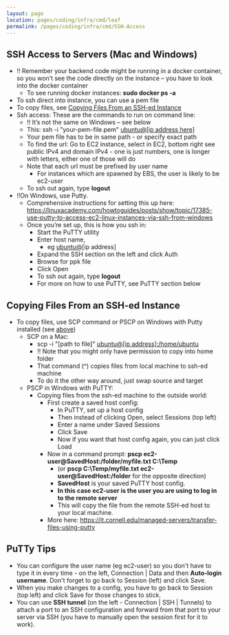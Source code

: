 ```yaml
---
layout: page
location: pages/coding/infra/cmd/leaf
permalink: /pages/coding/infra/cmd/SSH-Access
---
```

## SSH Access to Servers (Mac and Windows)

  - \!\! Remember your backend code might be running in a docker
    container, so you won’t see the code directly on the instance – you
    have to look into the docker container
      - To see running docker instances: **sudo docker ps -a**
  - To ssh direct into instance, you can use a pem file
  - To copy files, see [Copying Files From an SSH-ed Instance](#copying-files-from-an-ssh-ed-instance)
  - Ssh access: These are the commands to run on command line:
      - \!\! It’s not the same on Windows – see below
      - This: ssh -i "your-pem-file.pem"
        [<span class="underline">ubuntu@\[ip address
        here\]</span>](mailto:ubuntu@54.229.230.165)
      - Your pem file has to be in same path - or specify exact path
      - To find the url: Go to EC2 instance, select in EC2, bottom right
        see public IPv4 and domain IPv4 - one is just numbers, one is
        longer with letters, either one of those will do
      - Note that each url must be prefixed by user name
          - For instances which are spawned by EBS, the user is likely
            to be ec2-user
      - To ssh out again, type **logout**
  - \!\!On Windows, use Putty.
      - Comprehensive instructions for setting this up here:
        [<span class="underline">https://linuxacademy.com/howtoguides/posts/show/topic/17385-use-putty-to-access-ec2-linux-instances-via-ssh-from-windows</span>](https://linuxacademy.com/howtoguides/posts/show/topic/17385-use-putty-to-access-ec2-linux-instances-via-ssh-from-windows)
      - Once you’re set up, this is how you ssh in:
          - Start the PuTTY utility
          - Enter host name,
              - eg
                [<span class="underline">ubuntu@</span>](mailto:ubuntu@34.251.102.228)\[ip
                address\]
          - Expand the SSH section on the left and click Auth
          - Browse for ppk file
          - Click Open
          - To ssh out again, type **logout**
          - For more on how to use PuTTY, see PuTTY section below

## Copying Files From an SSH-ed Instance

  - To copy files, use SCP command or PSCP on Windows with Putty
    installed (see [above](#ssh-access-to-servers-mac-and-windows))
      - SCP on a Mac:
          - scp -i "\[path to file\]"
            [<span class="underline">ubuntu@\[ip
            address\]:/home/ubuntu</span>](about:blank)
          - \!\! Note that you might only have permission to copy into
            home folder
          - That command (^) copies files from local machine to ssh-ed
            machine
          - To do it the other way around, just swap source and target
      - PSCP in Windows with PuTTY:
          - Copying files from the ssh-ed machine to the outside world:
              - First create a saved host config:
                  - In PuTTY, set up a host config
                  - Then instead of clicking Open, select Sessions (top
                    left)
                  - Enter a name under Saved Sessions
                  - Click Save
                  - Now if you want that host config again, you can just
                    click Load
              - Now in a command prompt: **pscp
                ec2-user@SavedHost:/folder/myfile.txt C:\\Temp**
                  - (or **pscp C:\\Temp/myfile.txt
                ec2-user@SavedHost:/folder** for the opposite direction)
                  - **SavedHost** is your saved PuTTY host config.
                  - **In this case ec2-user is the user you are using to
                    log in to the remote server**
                  - This will copy the file from the remote SSH-ed host
                    to your local machine.
              - More here:
                [<span class="underline">https://it.cornell.edu/managed-servers/transfer-files-using-putty</span>](https://it.cornell.edu/managed-servers/transfer-files-using-putty)

## PuTTy Tips

- You can configure the user name (eg ec2-user) so you don't have to type it in every time - on the left, Connection | Data and then **Auto-login username**. Don't forget to go back to Session (left) and click Save.
- When you make changes to a config, you have to go back to Session (top left) and click Save for those changes to stick.
- You can use **SSH tunnel** (on the left - Connection | SSH | Tunnels) to attach a port to an SSH configuration and forward from that port to your server via SSH (you have to manually open the session first for it to work).